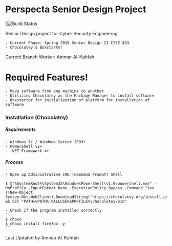 # Perspecta Senior Design Project

[![Build Status](https://travis-ci.org/joemccann/dillinger.svg?branch=master)

Senior Design project for Cyber Security Engineering

	- Current Phase: Spring 2019 Senior Design II CYSE 493
	- Chocolatey & Boxstarter

Current Branch Worker: Ammar Al-Kahfah

# Required Features!

	- Move software from one machine to another
	- Utilizing Chocolatey as the Package Manager to install software
	- Boxstarter for initialization of platform for installation of software

### Installation (Chocolatey)

##### Requirements
	- Windows 7+ / Windows Server 2003+
	- PowerShell v2+
	- .NET Framework 4+
##### Process

	- Open up Administrative CMD (Command Prompt) Shell

```
$ @"%SystemRoot%\System32\WindowsPowerShell\v1.0\powershell.exe" -NoProfile -InputFormat None -ExecutionPolicy Bypass -Command "iex ((New-Object System.Net.WebClient).DownloadString('https://chocolatey.org/install.ps1'))" && SET "PATH=%PATH%;%ALLUSERSPROFILE%\chocolatey\bin"
```

	- Check if the program installed correctly
	```
	$ choco 
	$ choco install firefox -y 
	```
Last Updated by Ammar Al-Kahfah
	
